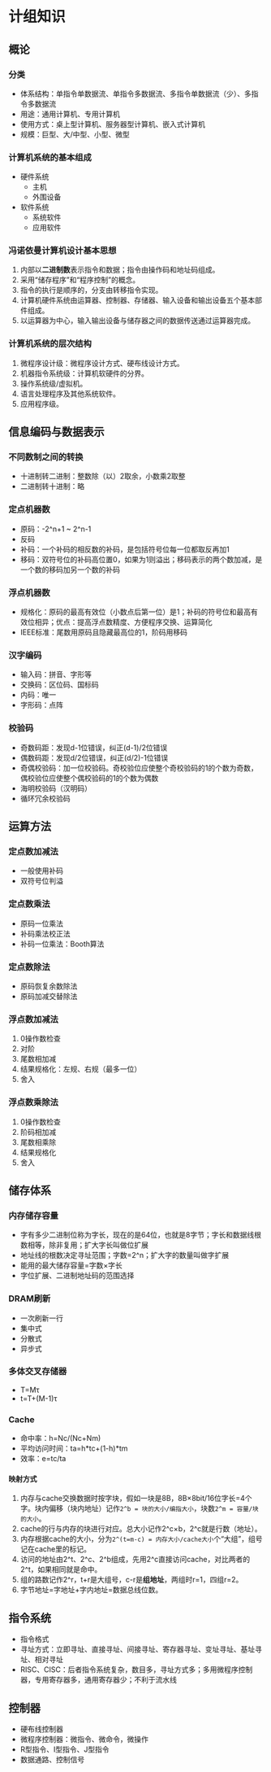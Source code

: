 # 计组知识

## 概论

### 分类

* 体系结构：单指令单数据流、单指令多数据流、多指令单数据流（少）、多指令多数据流
* 用途：通用计算机、专用计算机
* 使用方式：桌上型计算机、服务器型计算机、嵌入式计算机
* 规模：巨型、大/中型、小型、微型

### 计算机系统的基本组成

* 硬件系统
  * 主机
  * 外围设备
* 软件系统
  * 系统软件
  * 应用软件

### 冯诺依曼计算机设计基本思想

1. 内部以**二进制数**表示指令和数据；指令由操作码和地址码组成。
2. 采用“储存程序”和“程序控制”的概念。
3. 指令的执行是顺序的，分支由转移指令实现。
4. 计算机硬件系统由运算器、控制器、存储器、输入设备和输出设备五个基本部件组成。
5. 以运算器为中心，输入输出设备与储存器之间的数据传送通过运算器完成。

### 计算机系统的层次结构

1. 微程序设计级：微程序设计方式、硬布线设计方式。
2. 机器指令系统级：计算机软硬件的分界。
3. 操作系统级/虚拟机。
4. 语言处理程序及其他系统软件。
5. 应用程序级。

## 信息编码与数据表示

### 不同数制之间的转换

* 十进制转二进制：整数除（以）2取余，小数乘2取整
* 二进制转十进制：略

### 定点机器数

* 原码：-2^n+1 ~ 2^n-1
* 反码
* 补码：一个补码的相反数的补码，是包括符号位每一位都取反再加1
* 移码：双符号位的补码高位置0，如果为1则溢出；移码表示的两个数加减，是一个数的移码加另一个数的补码

### 浮点机器数

* 规格化：原码的最高有效位（小数点后第一位）是1；补码的符号位和最高有效位相异；优点：提高浮点数精度、方便程序交换、运算简化
* IEEE标准：尾数用原码且隐藏最高位的1，阶码用移码

### 汉字编码

* 输入码：拼音、字形等
* 交换码：区位码、国标码
* 内码：唯一
* 字形码：点阵

### 校验码

* 奇数码距：发现d-1位错误，纠正(d-1)/2位错误
* 偶数码距：发现d/2位错误，纠正(d/2)-1位错误
* 奇偶校验码：加一位校验码。奇校验位应使整个奇校验码的1的个数为奇数，偶校验位应使整个偶校验码的1的个数为偶数
* 海明校验码（汉明码）
* 循环冗余校验码

## 运算方法

### 定点数加减法

* 一般使用补码
* 双符号位判溢

### 定点数乘法

* 原码一位乘法
* 补码乘法校正法
* 补码一位乘法：Booth算法

### 定点数除法

* 原码恢复余数除法
* 原码加减交替除法

### 浮点数加减法

1. 0操作数检查
2. 对阶
3. 尾数相加减
4. 结果规格化：左规、右规（最多一位）
5. 舍入

### 浮点数乘除法

1. 0操作数检查
2. 阶码相加减
3. 尾数相乘除
4. 结果规格化
5. 舍入

## 储存体系

### 内存储存容量

* 字有多少二进制位称为字长，现在的是64位，也就是8字节；字长和数据线根数相等，除非复用；扩大字长叫做位扩展
* 地址线的根数决定寻址范围；字数=2^n；扩大字的数量叫做字扩展
* 能用的最大储存容量=字数×字长
* 字位扩展、二进制地址码的范围选择

### DRAM刷新

* 一次刷新一行
* 集中式
* 分散式
* 异步式

### 多体交叉存储器

* T=Mτ
* t=T+(M-1)τ

### Cache

* 命中率：h=Nc/(Nc+Nm)
* 平均访问时间：ta=h\*tc+(1-h)\*tm
* 效率：e=tc/ta

#### 映射方式

1. 内存与cache交换数据时按字块，假如一块是8B，8B×8bit/16位字长=4个字。块内偏移（块内地址）记作`2^b = 块的大小/编指大小`，块数`2^m = 容量/块的大小`。
2. cache的行与内存的块进行对应。总大小记作2^c×b，2^c就是行数（地址）。
3. 内存根据cache的大小，分为`2^(t=m-c) = 内存大小/cache大小`个“大组”，组号记在cache里的标记。
4. 访问的地址由2^t、2^c、2^b组成，先用2^c直接访问cache，对比两者的2^t，如果相同就是命中。
5. 组的路数记作2^r，t+r是大组号，c-r是**组地址**，两组时r=1，四组r=2。
6. 字节地址=字地址+字内地址=数据总线位数。

## 指令系统

* 指令格式
* 寻址方式：立即寻址、直接寻址、间接寻址、寄存器寻址、变址寻址、基址寻址、相对寻址
* RISC、CISC：后者指令系统复杂，数目多，寻址方式多；多用微程序控制器，专用寄存器多，通用寄存器少；不利于流水线

## 控制器

* 硬布线控制器
* 微程序控制器：微指令、微命令，微操作
* R型指令、I型指令、J型指令
* 数据通路、控制信号
